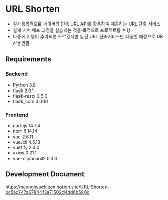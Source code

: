 # URL Shorten

- 실사용목적으로 네이버의 단축 URL API를 활용하여 제공하는 URL 단축 서비스
- 실제 서버 배포 과정을 실습하는 것을 목적으로 프로젝트를 수행
- 나중에 기능이 추가되면 모르겠지만 일단 URL 단축서비스만 제공할 예정으로 DB 사용안함

## Requirements

### Backend

- Python 3.8
- flask 2.0.1
- flask-restx 0.5.0
- flask_cors 3.0.10

### Frontend

- nodejs 14.7.4
- npm 6.14.14
- vue 2.6.11
- vue/cli 4.5.13
- vuetify 2.4.0
- axios 0.21.1
- vue-clipboard2 0.3.3

## Development Document

https://seunghyuckjeon.notion.site/URL-Shorten-bc5ac747a67844f3a71502d4dd6b596d